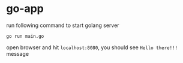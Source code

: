 # go-app

run following command to start golang server

```
go run main.go
```

open browser and hit `localhost:8080`, you should see `Hello there!!!` message
